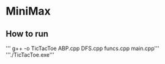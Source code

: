 # MiniMax

## How to run

''' g++ -o TicTacToe ABP.cpp DFS.cpp funcs.cpp main.cpp'''
'''./TicTacToe.exe'''
